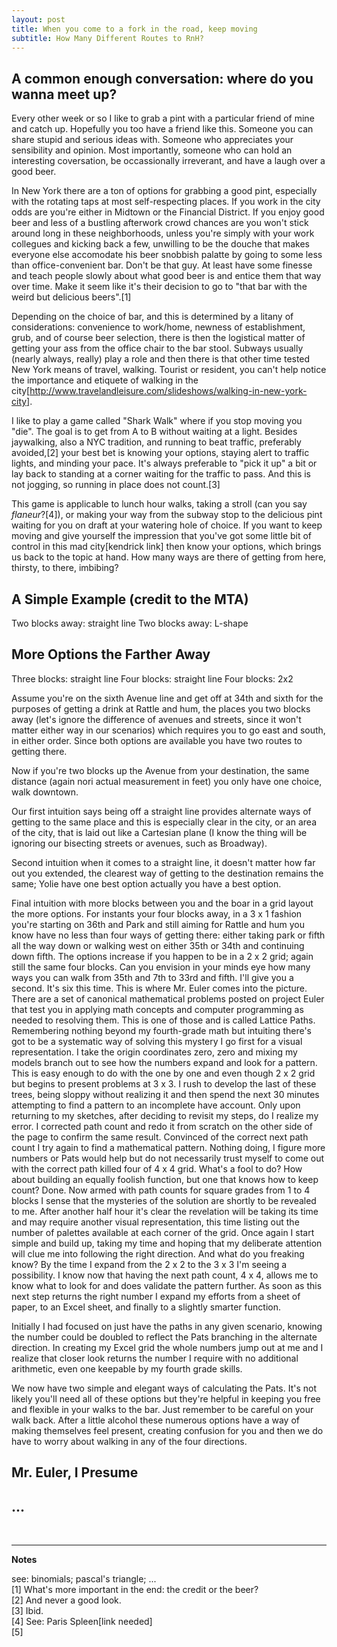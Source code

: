 ```yaml
---
layout: post
title: When you come to a fork in the road, keep moving
subtitle: How Many Different Routes to RnH?
---
```


## A common enough conversation: where do you wanna meet up?

Every other week or so I like to grab a pint with a particular friend of mine and catch up. Hopefully you too have a friend like this. Someone you can share stupid and serious ideas with. Someone who appreciates your sensibility and opinion. Most importantly, someone who can hold an interesting coversation, be occassionally irreverant, and have a laugh over a good beer. 

In New York there are a ton of options for grabbing a good pint, especially with the rotating taps at most self-respecting places. If you work in the city odds are you're either in Midtown or the Financial District. If you enjoy good beer and less of a bustling afterwork crowd chances are you won't stick around long in these neighborhoods, unless you're simply with your work collegues and kicking back a few, unwilling to be the douche that makes everyone else accomodate his beer snobbish palatte by going to some less than office-convenient bar. Don't be that guy. At least have some finesse and teach people slowly about what good beer is and entice them that way over time. Make it seem like it's their decision to go to "that bar with the weird but delicious beers".[1]

Depending on the choice of bar, and this is determined by a litany of considerations: convenience to work/home, newness of establishment, grub, and of course beer selection, there is then the logistical matter of getting your ass from the office chair to the bar stool. Subways usually (nearly always, really) play a role and then there is that other time tested New York means of travel, walking. Tourist or resident, you can't help notice the importance and etiquete of walking in the city[http://www.travelandleisure.com/slideshows/walking-in-new-york-city]. 

I like to play a game called "Shark Walk" where if you stop moving you "die". The goal is to get from A to B without waiting at a light. Besides jaywalking, also a NYC tradition, and running to beat traffic, preferably avoided,[2] your best bet is knowing your options, staying alert to traffic lights, and minding your pace. It's always preferable to "pick it up" a bit or lay back to standing at a corner waiting for the traffic to pass. And this is not jogging, so running in place does not count.[3]

This game is applicable to lunch hour walks, taking a stroll (can you say _flaneur_?[4]), or making your way from the subway stop to the delicious pint waiting for you on draft at your watering hole of choice. If you want to keep moving and give yourself the impression that you've got some little bit of control in this mad city[kendrick link] then know your options, which brings us back to the topic at hand. How many ways are there of getting from here, thirsty, to there, imbibing?

## A Simple Example (credit to the MTA)

Two blocks away: straight line
Two blocks away: L-shape

## More Options the Farther Away

Three blocks: straight line
Four blocks: straight line
Four blocks: 2x2

Assume you're on the sixth Avenue line and get off at 34th and sixth
for the purposes of getting a drink at Rattle and hum, the places you
two blocks away (let's ignore the difference of avenues and streets,
since it won't matter either way in our scenarios) which requires you
to go east and south, in either order. Since both options are
available you have two routes to getting there.

Now if you're two blocks up the Avenue from your destination, the same
distance (again nori actual measurement in feet) you only have one
choice, walk downtown.

Our first intuition says being off a straight line provides alternate
ways of getting to the same place and this is especially clear in the
city, or an area of the city, that is laid out like a Cartesian plane
(I know the thing will be ignoring our bisecting streets or avenues,
such as Broadway).

Second intuition when it comes to a straight line, it doesn't matter
how far out you extended, the clearest way of getting to the
destination remains the same; Yolie have one best option actually you
have a best option.

Final intuition with more blocks between you and the boar in a grid
layout the more options. For instants your four blocks away, in a 3 x
1 fashion you're starting on 36th and Park and still aiming for Rattle
and hum you know have no less than four ways of getting there: either
taking park or fifth all the way down or walking west on either 35th
or 34th and continuing down fifth. The options increase if you happen
to be in a 2 x 2 grid; again still the same four blocks. Can you
envision in your minds eye how many ways you can walk from 35th and
7th to 33rd and fifth. I'll give you a second. It's six this time.
This is where Mr. Euler comes into the picture. There are a set of
canonical mathematical problems posted on project Euler that test you
in applying math concepts and computer programming as needed to
resolving them. This is one of those and is called Lattice Paths.
Remembering nothing beyond my fourth-grade math but intuiting there's
got to be a systematic way of solving this mystery I go first for a
visual representation. I take the origin coordinates zero, zero and
mixing my models branch out to see how the numbers expand and look for
a pattern. This is easy enough to do with the one by one and even
though 2 x 2 grid but begins to present problems at 3 x 3. I rush to
develop the last of these trees, being sloppy without realizing it and
then spend the next 30 minutes attempting to find a pattern to an
incomplete have account. Only upon returning to my sketches, after
deciding to revisit my steps, do I realize my error. I corrected path
count and redo it from scratch on the other side of the page to
confirm the same result. Convinced of the correct next path count I
try again to find a mathematical pattern. Nothing doing, I figure more
numbers or Pats would help but do not necessarily trust myself to come
out with the correct path killed four of 4 x 4 grid. What's a fool to
do? How about building an equally foolish function, but one that knows
how to keep count? Done. Now armed with path counts for square grades
from 1 to 4 blocks I sense that the mysteries of the solution are
shortly to be revealed to me. After another half hour it's clear the
revelation will be taking its time and may require another visual
representation, this time listing out the number of palettes available
at each corner of the grid. Once again I start simple and build up,
taking my time and hoping that my deliberate attention will clue me
into following the right direction. And what do you freaking know? By
the time I expand from the 2 x 2 to the 3 x 3 I'm seeing a
possibility. I know now that having the next path count, 4 x 4, allows
me to know what to look for and does validate the pattern further. As
soon as this next step returns the right number I expand my efforts
from a sheet of paper, to an Excel sheet, and finally to a slightly
smarter function.

Initially I had focused on just have the paths in any given scenario,
knowing the number could be doubled to reflect the Pats branching in
the alternate direction. In creating my Excel grid the whole numbers
jump out at me and I realize that closer look returns the number I
require with no additional arithmetic, even one keepable by my fourth
grade skills.

We now have two simple and elegant ways of calculating the Pats. It's
not likely you'll need all of these options but they're helpful in
keeping you free and flexible in your walks to the bar. Just remember
to be careful on your walk back. After a little alcohol these numerous
options have a way of making themselves feel present, creating
confusion for you and then we do have to worry about walking in any of
the four directions.

## Mr. Euler, I Presume

## ...

<br />

--- 

**Notes**

see: binomials; pascal's triangle; ... <br />
[1] What's more important in the end: the credit or the beer? <br />
[2] And never a good look. <br />
[3] Ibid. <br />
[4] See: Paris Spleen[link needed] <br />
[5]

